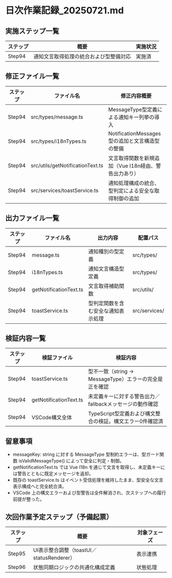 # 日次作業記録_20250721.md

## 実施ステップ一覧

| ステップ | 概要                                               | 実施状況 |
|---------|----------------------------------------------------|----------|
| Step94  | 通知文言取得処理の統合および型整備対応             | 実施済   |

## 修正ファイル一覧

| ステップ | ファイル名                     | 修正内容概要                                           |
|---------|--------------------------------|--------------------------------------------------------|
| Step94  | src/types/message.ts           | MessageType型定義による通知キー列挙の導入              |
| Step94  | src/types/i18nTypes.ts         | NotificationMessages型の追加と文言構造型の整備         |
| Step94  | src/utils/getNotificationText.ts | 文言取得関数を新規追加（Vue I18n経由、警告出力あり）  |
| Step94  | src/services/toastService.ts   | 通知処理構成の統合、型判定による安全な取得制御の追加   |

## 出力ファイル一覧

| ステップ | ファイル名                   | 出力内容                                 | 配置パス          |
|---------|-----------------------------|------------------------------------------|-------------------|
| Step94  | message.ts                  | 通知種別の型定義                         | src/types/        |
| Step94  | i18nTypes.ts                | 通知文言構造型定義                       | src/types/        |
| Step94  | getNotificationText.ts      | 文言取得補助関数                         | src/utils/        |
| Step94  | toastService.ts             | 型判定関数を含む安全な通知表示処理       | src/services/     |

## 検証内容一覧

| ステップ | 検証ファイル             | 検証内容                                                   |
|---------|---------------------------|------------------------------------------------------------|
| Step94  | toastService.ts           | 型不一致（string → MessageType）エラーの完全是正を確認     |
| Step94  | getNotificationText.ts    | 未定義キーに対する警告出力／fallbackメッセージの動作確認  |
| Step94  | VSCode構文全体            | TypeScript型定義および構文整合の検証。構文エラー0件確認済 |

## 留意事項

- messageKey: string に対する MessageType 型制約エラーは、型ガード関数 isValidMessageType() によって安全に判定・制御。
- getNotificationText.ts では Vue I18n を通じて文言を取得し、未定義キーには警告とともに既定メッセージを返却。
- 既存の toastService.ts はイベント受信処理を維持したまま、型安全な文言表示構成へと完全統合済。
- VSCode 上の構文エラーおよび型警告は全件解消され、次ステップへの履行前提が整った。

## 次回作業予定ステップ（予備起票）

| ステップ | 概要                                    | 対象フェーズ |
|---------|-----------------------------------------|--------------|
| Step95  | UI表示整合調整（toastUI／statusRenderer）| 表示連携     |
| Step96  | 状態同期ロジックの共通化構成定義         | 状態処理     |